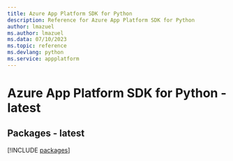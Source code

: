 ```yaml
---
title: Azure App Platform SDK for Python
description: Reference for Azure App Platform SDK for Python
author: lmazuel
ms.author: lmazuel
ms.data: 07/10/2023
ms.topic: reference
ms.devlang: python
ms.service: appplatform
---
```

# Azure App Platform SDK for Python - latest
## Packages - latest
[!INCLUDE [packages](app-platform-index.md)]
